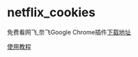 # netflix_cookies
免费看网飞,奈飞Google Chrome插件[下载地址](https://github.com/cnxfire/netflix_cookies/archive/refs/tags/1.0.0.zip)

[使用教程](https://ppis.me/netflix-cookies-share.html)
